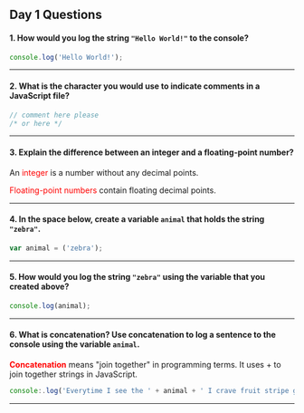## Day 1 Questions

#### 1. How would you log the string `"Hello World!"` to the console?

```JavaScript
console.log('Hello World!');
```


---

#### 2. What is the character you would use to indicate comments in a JavaScript file?

```JavaScript
// comment here please
/* or here */

```


---

#### 3. Explain the difference between an integer and a floating-point number?

An <span style='color:red'>integer </span> is a number without any decimal points. 

<span style='color:red'>Floating-point numbers</span> contain floating decimal points.


---

#### 4. In the space below, create a variable `animal` that holds the string `"zebra"`.


```JavaScript
var animal = ('zebra');

```


---

#### 5. How would you log the string `"zebra"` using the variable that you created above?

```JavaScript
console.log(animal);
```



---

#### 6. What is concatenation? Use concatenation to log a sentence to the console using the variable `animal`.

<span style='color:red; font-weight: bold'>Concatenation</span> means "join together" in programming terms. It uses + to join together strings in JavaScript.

```JavaScript
console:.log('Everytime I see the ' + animal + ' I crave fruit stripe gum.')
```

---
